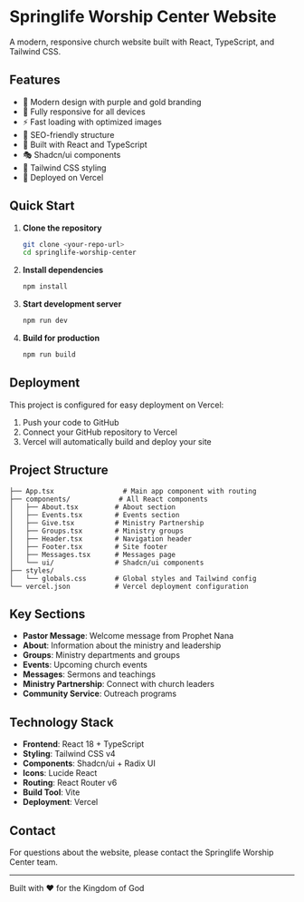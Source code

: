 # Springlife Worship Center Website

A modern, responsive church website built with React, TypeScript, and Tailwind CSS.

## Features

- 🎨 Modern design with purple and gold branding
- 📱 Fully responsive for all devices
- ⚡ Fast loading with optimized images
- 🎯 SEO-friendly structure
- 🔧 Built with React and TypeScript
- 🎭 Shadcn/ui components
- 🎨 Tailwind CSS styling
- 🚀 Deployed on Vercel

## Quick Start

1. **Clone the repository**
   ```bash
   git clone <your-repo-url>
   cd springlife-worship-center
   ```

2. **Install dependencies**
   ```bash
   npm install
   ```

3. **Start development server**
   ```bash
   npm run dev
   ```

4. **Build for production**
   ```bash
   npm run build
   ```

## Deployment

This project is configured for easy deployment on Vercel:

1. Push your code to GitHub
2. Connect your GitHub repository to Vercel
3. Vercel will automatically build and deploy your site

## Project Structure

```
├── App.tsx                 # Main app component with routing
├── components/            # All React components
│   ├── About.tsx         # About section
│   ├── Events.tsx        # Events section
│   ├── Give.tsx          # Ministry Partnership
│   ├── Groups.tsx        # Ministry groups
│   ├── Header.tsx        # Navigation header
│   ├── Footer.tsx        # Site footer
│   ├── Messages.tsx      # Messages page
│   └── ui/               # Shadcn/ui components
├── styles/
│   └── globals.css       # Global styles and Tailwind config
└── vercel.json           # Vercel deployment configuration
```

## Key Sections

- **Pastor Message**: Welcome message from Prophet Nana
- **About**: Information about the ministry and leadership
- **Groups**: Ministry departments and groups
- **Events**: Upcoming church events
- **Messages**: Sermons and teachings
- **Ministry Partnership**: Connect with church leaders
- **Community Service**: Outreach programs

## Technology Stack

- **Frontend**: React 18 + TypeScript
- **Styling**: Tailwind CSS v4
- **Components**: Shadcn/ui + Radix UI
- **Icons**: Lucide React
- **Routing**: React Router v6
- **Build Tool**: Vite
- **Deployment**: Vercel

## Contact

For questions about the website, please contact the Springlife Worship Center team.

---

Built with ❤️ for the Kingdom of God
